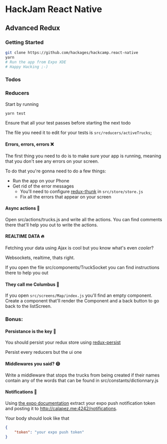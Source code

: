 # HackJam React Native
## Advanced Redux
### Getting Started
```bash
git clone https://github.com/hackages/hackcamp.react-native
yarn
# Run the app from Expo XDE
# Happy Hacking ;-)
```

### Todos
### Reducers
Start by running
```bash
yarn test
```
Ensure that all your test passes before starting the next todo

The file you need it to edit for your tests is `src/reducers/activeTrucks`;
#### Errors, errors, errors ❌
The first thing you need to do is to make sure your app is running, meaning that you don't see any errors on your screen.

To do that you're gonna need to do a few things:
- Run the app on your Phone
- Get rid of the error messages
    - You'll need to configure [redux-thunk](https://github.com/gaearon/redux-thunk) in `src/store/store.js`
    - Fix all the errors that appear on your screen
    
#### Async actions 🎸
Open src/actions/trucks.js and write all the actions. 
You can find comments there that'll help you out to write the actions.

#### REALTIME DATA 🔥
Fetching your data using Ajax is cool but you know what's even *cooler*?

Websockets, realtime, thats right.

If you open the file src/components/TruckSocket you can find instructions there to help you out

#### They call me Columbus 🗾
If you open `src/screens/Map/index.js` you'll find an empty component. Create a component that'll render the <Map /> Component and a back button to go back to the listScreen.

### Bonus:

#### Persistance is the key 🔑
You should persist your redux store using [redux-persist](https://github.com/rt2zz/redux-persist)

Persist every reducers but the ui one

#### Middlewares you said? 😷
Write a middleware that stops the trucks from being created if their names contain any of the words that can be found in src/constants/dictionnary.js

#### Notifications 🎵
Using [the expo documentation](https://docs.expo.io/versions/v16.0.0/guides/push-notifications.html) extract your expo push notification token and posting it to http://calapez.me:4242/notifications.

Your body should look like that
```JSON
{
    "token": "your expo push token"
}
```


